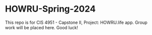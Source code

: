 # HOWRU-Spring-2024
This repo is for CIS 4951 - Capstone II, Project: HOWRU.life app. Group work will be placed here. Good luck!
